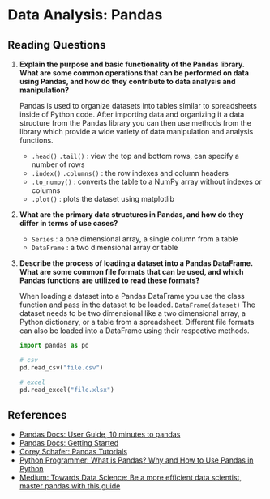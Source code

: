 # Data Analysis: Pandas

## Reading Questions

1. **Explain the purpose and basic functionality of the Pandas library. What are some common operations that can be performed on data using Pandas, and how do they contribute to data analysis and manipulation?**

    Pandas is used to organize datasets into tables similar to spreadsheets inside of Python code. After importing data and organizing it a data structure from the Pandas library you can then use methods from the library which provide a wide variety of data manipulation and analysis functions.

    - `.head()` `.tail()` : view the top and bottom rows, can specify a number of rows
    - `.index()` `.columns()` : the row indexes and column headers
    - `.to_numpy()` : converts the table to a NumPy array without indexes or columns
    - `.plot()` : plots the dataset using matplotlib

1. **What are the primary data structures in Pandas, and how do they differ in terms of use cases?**

    - `Series` : a one dimensional array, a single column from a table
    - `DataFrame` : a two dimensional array or table

1. **Describe the process of loading a dataset into a Pandas DataFrame. What are some common file formats that can be used, and which Pandas functions are utilized to read these formats?**

    When loading a dataset into a Pandas DataFrame you use the class function and pass in the dataset to be loaded. `DataFrame(dataset)` The dataset needs to be two dimensional like a two dimensional array, a Python dictionary, or a table from a spreadsheet. Different file formats can also be loaded into a DataFrame using their respective methods.

    ```python
    import pandas as pd

    # csv
    pd.read_csv("file.csv")

    # excel
    pd.read_excel("file.xlsx")
    ```

## References

- [Pandas Docs: User Guide, 10 minutes to pandas](https://pandas.pydata.org/pandas-docs/stable/user_guide/10min.html)
- [Pandas Docs: Getting Started](https://pandas.pydata.org/pandas-docs/stable/getting_started/intro_tutorials/index.html)
- [Corey Schafer: Pandas Tutorials](https://www.youtube.com/playlist?list=PL-osiE80TeTsWmV9i9c58mdDCSskIFdDS)
- [Python Programmer: What is Pandas? Why and How to Use Pandas in Python](https://www.youtube.com/watch?v=dcqPhpY7tWk&t=391s)
- [Medium: Towards Data Science: Be a more efficient data scientist, master pandas with this guide](https://towardsdatascience.com/be-a-more-efficient-data-scientist-today-master-pandas-with-this-guide-ea362d27386)
